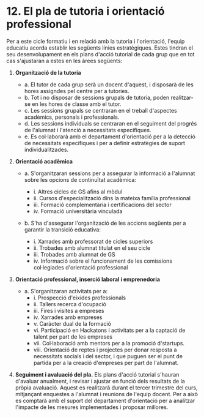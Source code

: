 
# 12. El pla de tutoria i orientació professional  

<!--
LO 3/20. (LOMLOE). Article 91. Funcions del professorat 

1. Les funcions del professorat són, entre altres, les següents: c) La tutoria dels alumnes, la direcció i l'orientació del seu aprenentatge i el suport en el seu procés educatiu, en col·laboració amb les famílies. 
D'acord amb el que establix el marc normatiu general, tant l'acció tutorial com la funció orientadora són responsabilitat de l'equip educatiu de qualsevol ensenyança, etapa i nivell.  L'objectiu  d'este  apartat  serà  establir  les  línies  estratègiques  per  al  seu desenrotllament  en  les  posteriors  programacions  didàctiques  i  tenint  en  compte  les necessitats de coordinació amb les comissions col·legiades d'orientació professional posades  en  funcionament  en  els  centres.  Estes  directrius  estratègiques  hauran  de suposar  una  concreció  per  al  cicle  de  les  directrius  organitzatives  i  estratègiques  que arreplega tant el Decret 72/21, d'organització de l'orientació educativa i professional en el  Sistema  Educatiu  Valencià,  com  en  l'Orde  10/2023,  per  la  qual  es  regulen  i  es concreten  determinats  aspectes  de  l'organització  i  el  funcionament  de  l'orientació educativa i professional en el Sistema Educatiu Valencià. 

Ex.: apartat 8 de l'annex (Extret de la guia)

-->

Per a este cicle formatiu i en relació amb la tutoria i l'orientació, l'equip educatiu acorda establir les següents línies estratègiques. Estes tindran el seu desenvolupament en els plans d'acció tutorial de cada grup que en tot cas s'ajustaran a estes en les àrees següents:

1. **Organització de la tutoria**
    * a. El tutor de cada grup serà un docent d'aquest, i disposarà de les hores assigndes pel centre per a tutories.
    * b. Tot i no disposar de sessions grupals de tutoria, poden realitzar-se en les hores de classe amb el tutor.
    * c. Les sessions grupals se centraran en el treball d'aspectes acadèmics, personals i professionals.
    * d. Les sessions individuals se centraran en el seguiment del progrés de l'alumnat i l'atenció a necessitats específiques.
    * e. Es col·laborarà amb el departament d'orientació per a la detecció de necessitats específiques i per a definir estratègies de suport individualitzades.

2. **Orientació acadèmica**
    * a. S'organitzaran sessions per a assegurar la informació a l'alumnat sobre les opcions de continuïtat acadèmica:
        * i. Altres cicles de GS afins al mòdul
        * ii. Cursos d'especialització dins la mateixa família professional
        * iii. Formació complementària i certificacions del sector
        * iv. Formació universitària vinculada

    * b. S'ha d'assegurar l'organització de les accions següents per a garantir la transició educativa:
        * i. Xarrades amb professorat de cicles superiors
        * ii. Trobades amb alumnat titulat en el seu cicle
        * iii. Trobades amb alumnat de GS
        * iv. Informació sobre el funcionament de les comissions col·legiades d'orientació professional

3. **Orientació professional, inserció laboral i emprenedoria**
    * a. S'organitzaran activitats per a:
        * i. Prospecció d'eixides professionals
        * ii. Tallers recerca d'ocupació
        * iii. Fires i visites a empreses
        * iv. Xarrades amb empreses
        * v. Caràcter dual de la formació
        * vi. Participació en Hackatons i activitats per a la captació de talent per part de les empreses
        * vii. Col·laboració amb mentors per a la promoció d'startups.
        * viii. Orientació de reptes i projectes per donar resposta a necessitats socials i del sector, i que puguen ser el punt de partida per a la creació d'empreses per part de l'alumnat.

4. **Seguiment i avaluació del pla.** Els plans d'acció tutorial s'hauran d'avaluar anualment, i revisar i ajustar en funció dels resultats de la pròpia avaluació. Aquest es realitzarà durant el tercer trimestre del curs, mitjançant enquestes a l'alumnat i reunions de l'equip docent. Per a això es comptarà amb el suport del departament d'orientació per a analitzar l'impacte de les mesures implementades i proposar millores.

<!-- 
És molt aconsellable per a unificar la funció orientadora entre l'equip docent incloure en este apartat, no sols les directrius generals de treball, sinó també els formularis i els models necessaris per a la seua implementació en les aules. En este sentit pot ser adequat incloure formularis estàndard per a arreplegar les impressions de l'alumnat, enquestes o fitxes de qualsevol tipus que permeten a l'equip educatiu mantindre una coherència en el procés d'orientació.

Especialment important seria, per exemple, establir el procés i un formulari base per a arreplegar les impressions de l'alumnat davant de l'avaluació i la participació d'este en les sessions d'avaluació.-->